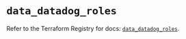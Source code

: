 # `data_datadog_roles`

Refer to the Terraform Registry for docs: [`data_datadog_roles`](https://registry.terraform.io/providers/datadog/datadog/3.51.0/docs/data-sources/roles).
